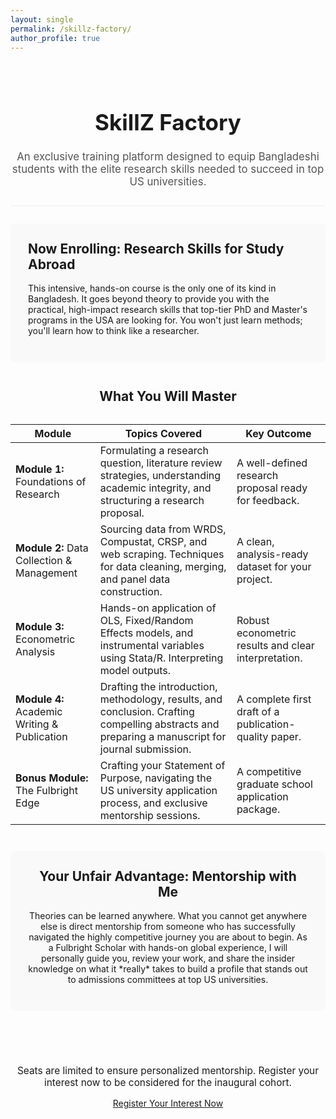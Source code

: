 ```yaml
---
layout: single
permalink: /skillz-factory/
author_profile: true
---
```


<div style="text-align: center; padding: 2em 0; border-bottom: 1px solid #eee;">
  <h1 style="font-size: 2.5em;"><i class="fas fa-rocket" aria-hidden="true"></i> SkillZ Factory</h1>
  <p style="font-size: 1.2em; color: #555; max-width: 800px; margin: auto;">
    An exclusive training platform designed to equip Bangladeshi students with the elite research skills needed to succeed in top US universities.
  </p>
</div>

<div style="padding: 2em 0;">

  <div class="course-highlight-box" style="background-color: #f9f9f9; padding: 2em; border-radius: 8px; margin-bottom: 3em;">
    <h2 style="margin-top: 0;">Now Enrolling: <strong>Research Skills for Study Abroad</strong></h2>
    <p>This intensive, hands-on course is the only one of its kind in Bangladesh. It goes beyond theory to provide you with the practical, high-impact research skills that top-tier PhD and Master's programs in the USA are looking for. You won't just learn methods; you'll learn how to think like a researcher.</p>
  </div>

  <h2 style="text-align: center; margin-bottom: 1.5em;">What You Will Master</h2>

  <div class="syllabus-table-wrapper">
    <table class="syllabus-table">
      <thead>
        <tr>
          <th>Module</th>
          <th>Topics Covered</th>
          <th>Key Outcome</th>
        </tr>
      </thead>
      <tbody>
        <tr>
          <td><strong>Module 1:</strong> Foundations of Research</td>
          <td>Formulating a research question, literature review strategies, understanding academic integrity, and structuring a research proposal.</td>
          <td>A well-defined research proposal ready for feedback.</td>
        </tr>
        <tr>
          <td><strong>Module 2:</strong> Data Collection & Management</td>
          <td>Sourcing data from WRDS, Compustat, CRSP, and web scraping. Techniques for data cleaning, merging, and panel data construction.</td>
          <td>A clean, analysis-ready dataset for your project.</td>
        </tr>
        <tr>
          <td><strong>Module 3:</strong> Econometric Analysis</td>
          <td>Hands-on application of OLS, Fixed/Random Effects models, and instrumental variables using Stata/R. Interpreting model outputs.</td>
          <td>Robust econometric results and clear interpretation.</td>
        </tr>
        <tr>
          <td><strong>Module 4:</strong> Academic Writing & Publication</td>
          <td>Drafting the introduction, methodology, results, and conclusion. Crafting compelling abstracts and preparing a manuscript for journal submission.</td>
          <td>A complete first draft of a publication-quality paper.</td>
        </tr>
        <tr>
          <td><strong>Bonus Module:</strong> The Fulbright Edge</td>
          <td>Crafting your Statement of Purpose, navigating the US university application process, and exclusive mentorship sessions.</td>
          <td>A competitive graduate school application package.</td>
        </tr>
      </tbody>
    </table>
  </div>

  <div class="usp-section" style="text-align: center; background-color: #f9f9f9; padding: 2em; margin: 3em 0; border-radius: 8px;">
    <h2 style="margin-top: 0;">Your Unfair Advantage: Mentorship with Me</h2>
    <p>Theories can be learned anywhere. What you cannot get anywhere else is direct mentorship from someone who has successfully navigated the highly competitive journey you are about to begin. As a Fulbright Scholar with hands-on global experience, I will personally guide you, review your work, and share the insider knowledge on what it *really* takes to build a profile that stands out to admissions committees at top US universities.</p>
  </div>

  <div class="cta-section" style="text-align: center; padding: 2em 0;">
    <p style="font-size: 1.1em;">Seats are limited to ensure personalized mentorship. Register your interest now to be considered for the inaugural cohort.</p>
    <a href="YOUR_GOOGLE_FORM_LINK_HERE" class="btn btn--success btn--lg" target="_blank" rel="noopener noreferrer">Register Your Interest Now</a>
  </div>

</div>